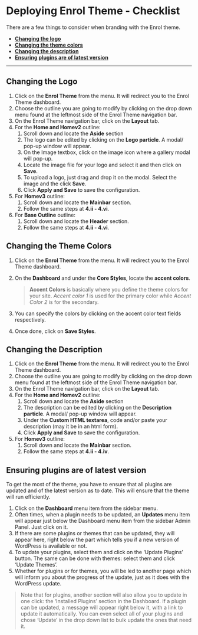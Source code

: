 Deploying Enrol Theme - Checklist
===================


There are a few things to consider when branding with the Enrol theme.

 - **[Changing the logo](#logo)**
 - **[Changing the theme colors](#theme-colors)**
 - **[Changing the description](#description)**
 - **[Ensuring plugins are of latest version](#plugins)**

----------


<a name="logo">Changing the Logo</a>
-------------

 1. Click on the **Enrol  Theme**  from the menu. It will redirect you to the Enrol Theme dashboard.
 2. Choose the outline you are going to modify by clicking on the drop down menu found at the leftmost side of the Enrol Theme navigation bar.
 3. On the Enrol Theme navigation bar, click on the **Layout** tab.
 4. For the **Home and Homev2** outline:
     1.  Scroll down and locate the **Aside** section
     2. The logo can be edited by clicking on the **Logo particle**. A modal/ pop-up window will appear.
     3. On the Image textbox, click on the image icon where a gallery modal will pop-up.
     4. Locate the image file for your logo and select it and then click on **Save**.
     5. To upload a logo, just drag and drop it on the modal. Select the image and the click **Save**.
     6. Click **Apply and Save** to save the configuration.
 5. For **Homev3** outline:
     1. Scroll down and locate the **Mainbar** section.
     2. Follow the same steps at **4.ii - 4.vi**.
 6. For **Base Outline** outline:
     1. Scroll down and locate the **Header** section.
     2. Follow the same steps at **4.ii - 4.vi**.


<a name="theme-color">Changing the Theme Colors</a>
-------------

 1. Click on the **Enrol  Theme**  from the menu. It will redirect you to the Enrol Theme dashboard.
 2. On the **Dashboard** and under the **Core Styles**, locate the **accent colors**. 
    > **Accent Colors** is basically where you define the theme colors for your site. *Accent color 1* is used for the primary color while *Accent Color 2* is for the secondary.
    
 3. You can specify the colors by clicking on the accent  color text fields respectively.
 4. Once done, click on **Save Styles**.

<a name="description">Changing the Description</a>
-------------

 1. Click on the **Enrol  Theme**  from the menu. It will redirect you to the Enrol Theme dashboard.
 2. Choose the outline you are going to modify by clicking on the drop down menu found at the leftmost side of the Enrol Theme navigation bar.
 3. On the Enrol Theme navigation bar, click on the **Layout** tab.
 4. For the **Home and Homev2** outline:
     1.  Scroll down and locate the **Aside** section
     2. The description can be edited by clicking on the **Description particle**. A modal/ pop-up window will appear.
     3. Under the **Custom HTML textarea**, code and/or paste your description (may it be in an html form).
     4. Click **Apply and Save** to save the configuration.
 5. For **Homev3** outline:
     1. Scroll down and locate the **Mainbar** section.
     2. Follow the same steps at **4.ii - 4.iv**.

<a name="plugins">Ensuring plugins are of latest version</a>
-------------

To get the most of the theme, you have to ensure that all plugins are updated and of the latest version as to date. This will ensure that the theme will run efficiently.

 1. Click on the **Dashboard** menu item from the sidebar menu.
 2. Often times, when a plugin needs to be updated, an **Updates** menu item will appear just below the Dashboard menu item from the sidebar Admin Panel. Just click on it.
 3. If there are some plugins or themes that can be updated, they will appear here, right below the part which tells you if a new version of WordPress is available or not.
 4. To update your plugins, select them and click on the ‘Update Plugins’ button. The same can be done with themes: select them and click ‘Update Themes’.
 5. Whether for plugins or for themes, you will be led to another page which will inform you about the progress of the update, just as it does with the WordPress update.

>Note that for plugins, another section will also allow you to update in one click: the ‘Installed Plugins’ section in the Dashboard. If a plugin can be updated, a message will appear right below it, with a link to update it automatically. You can even select all of your plugins and chose ‘Update’ in the drop down list to bulk update the ones that need it.

